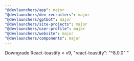 ```yaml
---
"@devlaunchers/app": major
"@devlaunchers/dev-recruiters": major
"@devlaunchers/gptbot": major
"@devlaunchers/site-projects": major
"@devlaunchers/user-profile": major
"@devlaunchers/website": major
"@devlaunchers/components": major
---
```


Downgrade React-toastify < v9, "react-toastify": "^8.0.0" "
